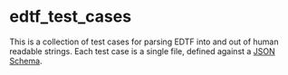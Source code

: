 # edtf_test_cases

This is a collection of test cases for parsing EDTF into and out of human readable strings.  Each test case is a single file, defined against a [JSON Schema](schema/edta_test_schema.json).

